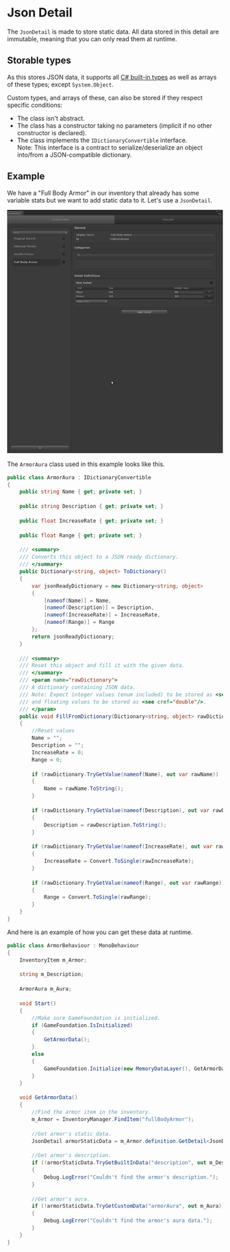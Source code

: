 # Json Detail

The `JsonDetail` is made to store static data.
All data stored in this detail are immutable, meaning that you can only read them at runtime.

## Storable types

As this stores JSON data, it supports all [C# built-in types] as well as arrays of these types; except `System.Object`.

Custom types, and arrays of these, can also be stored if they respect specific conditions:
- The class isn't abstract.
- The class has a constructor taking no parameters (implicit if no other constructor is declared).
- The class implements the `IDictionaryConvertible` interface.\
Note: This interface is a contract to serialize/deserialize an object into/from a JSON-compatible dictionary.

## Example

We have a "Full Body Armor" in our inventory that already has some variable stats but we want to add static data to it.
Let's use a `JsonDetail`.

![Detail creation](../images/JsonDetail.gif)

The `ArmorAura` class used in this example looks like this.

```cs
public class ArmorAura : IDictionaryConvertible
{
    public string Name { get; private set; }

    public string Description { get; private set; }

    public float IncreaseRate { get; private set; }

    public float Range { get; private set; }

    /// <summary>
    /// Converts this object to a JSON ready dictionary.
    /// </summary>
    public Dictionary<string, object> ToDictionary()
    {
        var jsonReadyDictionary = new Dictionary<string, object>
        {
            [nameof(Name)] = Name,
            [nameof(Description)] = Description,
            [nameof(IncreaseRate)] = IncreaseRate,
            [nameof(Range)] = Range
        };
        return jsonReadyDictionary;
    }

    /// <summary>
    /// Reset this object and fill it with the given data.
    /// </summary>
    /// <param name="rawDictionary">
    /// A dictionary containing JSON data.
    /// Note: Expect integer values (enum included) to be stored as <see cref="long"/>
    /// and floating values to be stored as <see cref="double"/>.
    /// </param>
    public void FillFromDictionary(Dictionary<string, object> rawDictionary)
    {
        //Reset values 
        Name = "";
        Description = "";
        IncreaseRate = 0;
        Range = 0;

        if (rawDictionary.TryGetValue(nameof(Name), out var rawName))
        {
            Name = rawName.ToString();
        }

        if (rawDictionary.TryGetValue(nameof(Description), out var rawDescription))
        {
            Description = rawDescription.ToString();
        }

        if (rawDictionary.TryGetValue(nameof(IncreaseRate), out var rawIncreaseRate))
        {
            IncreaseRate = Convert.ToSingle(rawIncreaseRate);
        }

        if (rawDictionary.TryGetValue(nameof(Range), out var rawRange))
        {
            Range = Convert.ToSingle(rawRange);
        }
    }
}
```

And here is an example of how you can get these data at runtime.

```cs
public class ArmorBehaviour : MonoBehaviour
{
    InventoryItem m_Armor;

    string m_Description;

    ArmorAura m_Aura;

    void Start()
    {
        //Make sure GameFoundation is initialized. 
        if (GameFoundation.IsInitialized)
        {
            GetArmorData();
        }
        else
        {
            GameFoundation.Initialize(new MemoryDataLayer(), GetArmorData);
        }
    }

    void GetArmorData()
    {
        //Find the armor item in the inventory.
        m_Armor = InventoryManager.FindItem("fullBodyArmor");

        //Get armor's static data.
        JsonDetail armorStaticData = m_Armor.definition.GetDetail<JsonDetail>();

        //Get armor's description.
        if (!armorStaticData.TryGetBuiltInData("description", out m_Description))
        {
            Debug.LogError("Couldn't find the armor's description.");
        }

        //Get armor's aura.
        if (!armorStaticData.TryGetCustomData("armorAura", out m_Aura))
        {
            Debug.LogError("Couldn't find the armor's aura data.");
        }
    }
}
```










[c# built-in types]: https://docs.microsoft.com/en-us/dotnet/csharp/language-reference/builtin-types/built-in-types